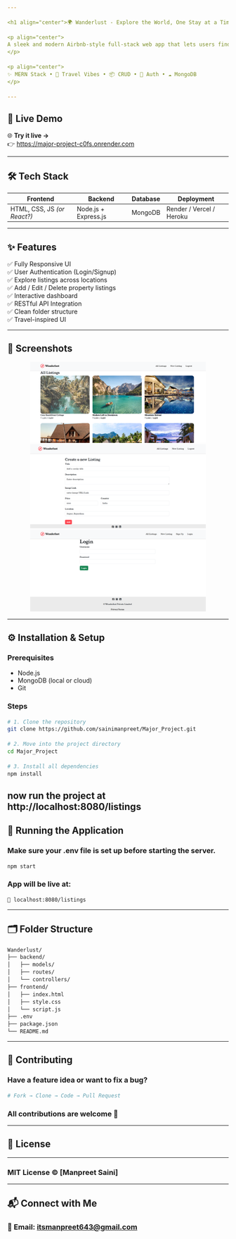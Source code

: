 ```yaml
---

<h1 align="center">🌍 Wanderlust - Explore the World, One Stay at a Time 🏕️</h1>

<p align="center">
A sleek and modern Airbnb-style full-stack web app that lets users find, list, and explore dreamy destinations — all from one platform.
</p>

<p align="center">
✨ MERN Stack • 🧭 Travel Vibes • 📦 CRUD • 🔐 Auth • ☁️ MongoDB
</p>

---
```


## 🔗 Live Demo

🌐 **Try it live →**  
👉 https://major-project-c0fs.onrender.com

---

## 🛠️ Tech Stack

<div align="center">


| Frontend        | Backend        | Database | Deployment |
|-----------------|----------------|----------|------------|
| HTML, CSS, JS *(or React?)* | Node.js + Express.js | MongoDB | Render / Vercel / Heroku |


</div>

---

## ✨ Features

✅ Fully Responsive UI  
✅ User Authentication (Login/Signup)  
✅ Explore listings across locations  
✅ Add / Edit / Delete property listings  
✅ Interactive dashboard  
✅ RESTful API Integration  
✅ Clean folder structure  
✅ Travel-inspired UI

---

## 📸 Screenshots

<p align="center">
  <img src="https://github.com/sainimanpreet/Major_Project/blob/master/home.png?raw=true" width="400" alt="Home Page"/>
  <img src="https://github.com/sainimanpreet/Major_Project/blob/master/listing.png?raw=true" width="400" alt="New Listing"/>
    <img src="https://github.com/sainimanpreet/Major_Project/blob/master/login.png?raw=true" width="400" alt="Login"/>
</p>

---

## ⚙️ Installation & Setup

### Prerequisites
- Node.js
- MongoDB (local or cloud)
- Git


### Steps

```bash
# 1. Clone the repository
git clone https://github.com/sainimanpreet/Major_Project.git

# 2. Move into the project directory
cd Major_Project

# 3. Install all dependencies
npm install
```
now run the project at http://localhost:8080/listings
---


## 🚀 Running the Application
### Make sure your .env file is set up before starting the server.
```bash
npm start
```
### App will be live at:
```bash
📍 localhost:8080/listings
```

---


## 🗂️ Folder Structure
```bash
Wanderlust/
├── backend/
│   ├── models/
│   ├── routes/
│   └── controllers/
├── frontend/
│   ├── index.html
│   ├── style.css
│   └── script.js
├── .env
├── package.json
└── README.md
```

--- 


## 🤝 Contributing
### Have a feature idea or want to fix a bug?
```bash
# Fork → Clone → Code → Pull Request
```
### All contributions are welcome 🙌

---


## 📄 License

---
### MIT License © [Manpreet Saini]

---

## 📬 Connect with Me
### 📧 Email: itsmanpreet643@gmail.com
